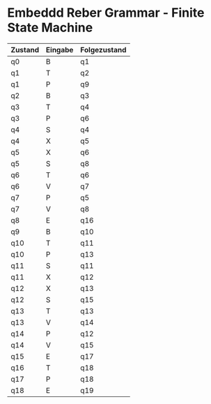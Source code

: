 # Embeddd Reber Grammar - Finite State Machine

<div class="row center">
           <div class="col s6 offset-s3">
            <table id="transitions" class="striped">
                <thead>
                    <tr>
                        <th>Zustand</th>
                        <th>Eingabe</th>
                        <th>Folgezustand</th>
                    </tr>
                </thead>
                <tbody>
                    <tr>
                        <td>q0</td>
                        <td>B</td>
                        <td>q1</td>
                    </tr>
                    <tr>
                        <td>q1</th>
                        <td>T</td>
                        <td>q2</td>
                    </tr>
                    <tr>
                        <td>q1</td>
                        <td>P</td>
                        <td>q9</td>
                    </tr>
                    <tr>
                        <td>q2</td>
                        <td>B</td>
                        <td>q3</td>
                    </tr>
                    <tr>
                        <td>q3</td>
                        <td>T</td>
                        <td>q4</td>
                    </tr>
                    <tr>
                        <td>q3</td>
                        <td>P</td>
                        <td>q6</td>
                    </tr>
                    <tr>
                        <td>q4</td>
                        <td>S</td>
                        <td>q4</td>
                    </tr>
                    <tr>
                        <td>q4</td>
                        <td>X</td>
                        <td>q5</td>
                    </tr>
                    <tr>
                        <td>q5</td>
                        <td>X</td>
                        <td>q6</td>
                    </tr>
                    <tr>
                        <td>q5</td>
                        <td>S</td>
                        <td>q8</td>
                    </tr>
                    <tr>
                        <td>q6</td>
                        <td>T</td>
                        <td>q6</td>
                    </tr>
                    <tr>
                        <td>q6</td>
                        <td>V</td>
                        <td>q7</td>
                    </tr>
                    <tr>
                        <td>q7</td>
                        <td>P</td>
                        <td>q5</td>
                    </tr>
                    <tr>
                        <td>q7</td>
                        <td>V</td>
                        <td>q8</td>
                    </tr>
                    <tr>
                        <td>q8</td>
                        <td>E</td>
                        <td>q16</td>
                    </tr>
                    <tr>
                        <td>q9</td>
                        <td>B</td>
                        <td>q10</td>
                    </tr>
                    <tr>
                        <td>q10</td>
                        <td>T</td>
                        <td>q11</td>
                    </tr>
                    <tr>
                        <td>q10</td>
                        <td>P</td>
                        <td>q13</td>
                    </tr>
                    <tr>
                        <td>q11</td>
                        <td>S</td>
                        <td>q11</td>
                    </tr>
                    <tr>
                        <td>q11</td>
                        <td>X</td>
                        <td>q12</td>
                    </tr>
                    <tr>
                        <td>q12</td>
                        <td>X</td>
                        <td>q13</td>
                    </tr>
                    <tr>
                        <td>q12</td>
                        <td>S</td>
                        <td>q15</td>
                    </tr>
                    <tr>
                        <td>q13</td>
                        <td>T</td>
                        <td>q13</td>
                    </tr>
                    <tr>
                        <td>q13</td>
                        <td>V</td>
                        <td>q14</td>
                    </tr>
                    <tr>
                        <td>q14</td>
                        <td>P</td>
                        <td>q12</td>
                    </tr>
                    <tr>
                        <td>q14</td>
                        <td>V</td>
                        <td>q15</td>
                    </tr>
                    <tr>
                        <td>q15</td>
                        <td>E</td>
                        <td>q17</td>
                    </tr>
                    <tr>
                        <td>q16</td>
                        <td>T</td>
                        <td>q18</td>
                    </tr>
                    <tr>
                        <td>q17</td>
                        <td>P</td>
                        <td>q18</td>
                    </tr>
                    <tr>
                        <td>q18</td>
                        <td>E</td>
                        <td class="t-accept">q19</td>
                    </tr>
                </tbody>
            </table>
           </div>
        </div>